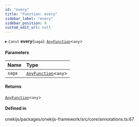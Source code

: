 ```yaml
---
id: "every"
title: "Function: every"
sidebar_label: "every"
sidebar_position: 0
custom_edit_url: null
---
```


▸ `Const` **every**(`saga`): [`AnyFunction`](../types/AnyFunction.md)<`any`\>

#### Parameters

| Name | Type |
| :------ | :------ |
| `saga` | [`AnyFunction`](../types/AnyFunction.md)<`any`\> |

#### Returns

[`AnyFunction`](../types/AnyFunction.md)<`any`\>

#### Defined in

onekijs/packages/onekijs-framework/src/core/annotations.ts:67
